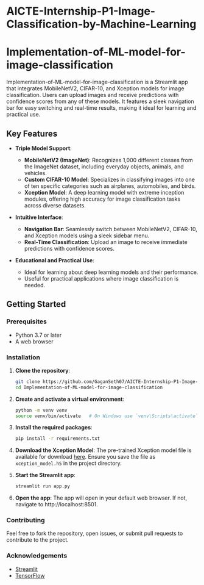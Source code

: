 # AICTE-Internship-P1-Image-Classification-by-Machine-Learning

# Implementation-of-ML-model-for-image-classification

Implementation-of-ML-model-for-image-classification is a Streamlit app that integrates MobileNetV2, CIFAR-10, and Xception models for image classification. Users can upload images and receive predictions with confidence scores from any of these models. It features a sleek navigation bar for easy switching and real-time results, making it ideal for learning and practical use.

## Key Features

- **Triple Model Support**:
  - **MobileNetV2 (ImageNet)**: Recognizes 1,000 different classes from the ImageNet dataset, including everyday objects, animals, and vehicles.
  - **Custom CIFAR-10 Model**: Specializes in classifying images into one of ten specific categories such as airplanes, automobiles, and birds.
  - **Xception Model**: A deep learning model with extreme inception modules, offering high accuracy for image classification tasks across diverse datasets.

- **Intuitive Interface**:
  - **Navigation Bar**: Seamlessly switch between MobileNetV2, CIFAR-10, and Xception models using a sleek sidebar menu.
  - **Real-Time Classification**: Upload an image to receive immediate predictions with confidence scores.

- **Educational and Practical Use**:
  - Ideal for learning about deep learning models and their performance.
  - Useful for practical applications where image classification is needed.

## Getting Started

### Prerequisites

- Python 3.7 or later
- A web browser

### Installation

1. **Clone the repository**:
   ```bash
   git clone https://github.com/GaganSeth07/AICTE-Internship-P1-Image-Classification-by-Machine-Learning.git
   cd Implementation-of-ML-model-for-image-classification
   ```

2. **Create and activate a virtual environment**:
   ```bash
   python -m venv venv
   source venv/bin/activate   # On Windows use `venv\Scripts\activate`
   ```

3. **Install the required packages**:
   ```bash
   pip install -r requirements.txt
   ```

4. **Download the Xception Model**:
   The pre-trained Xception model file is available for download [here](https://drive.google.com/file/d/1RHlHSEG18rLw0ri-kR6IHoiuaN7m9l-F/view?usp=drive_link). Ensure you save the file as `xception_model.h5` in the project directory.

5. **Start the Streamlit app**:
   ```bash
   streamlit run app.py
   ```

6. **Open the app**: 
   The app will open in your default web browser. If not, navigate to http://localhost:8501.

### Contributing

Feel free to fork the repository, open issues, or submit pull requests to contribute to the project.

### Acknowledgements

- [Streamlit](https://streamlit.io/)
- [TensorFlow](https://www.tensorflow.org/)

